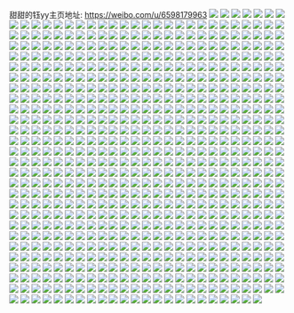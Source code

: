 甜甜的钰yy主页地址: https://weibo.com/u/6598179963 
![](https://wx4.sinaimg.cn/mw2000/007cxi1tly1h9im8tqbbvj30u017z0y3.jpg) 
![](https://wx4.sinaimg.cn/mw2000/007cxi1tly1h9im8t5ht7j30u017zgqs.jpg) 
![](https://wx4.sinaimg.cn/mw2000/007cxi1tly1h9iamkmr21j30u00roq4z.jpg) 
![](https://wx4.sinaimg.cn/mw2000/007cxi1tly1h9ia6p0ks2j30u013pdle.jpg) 
![](https://wx4.sinaimg.cn/mw2000/007cxi1tly1h9ia6pdbx3j30u014qdkz.jpg) 
![](https://wx4.sinaimg.cn/mw2000/007cxi1tly1h9hei916jcj31b00zk7dd.jpg) 
![](https://wx4.sinaimg.cn/mw2000/007cxi1tly1h9hei9dxjyj31b00zkguo.jpg) 
![](https://wx4.sinaimg.cn/mw2000/007cxi1tly1h9dzzcy58lj31fn1sv1ap.jpg) 
![](https://wx4.sinaimg.cn/mw2000/007cxi1tly1h9dzzduolgj31x21e6qrn.jpg) 
![](https://wx4.sinaimg.cn/mw2000/007cxi1tly1h9dzzer07dj31ur1g0h75.jpg) 
![](https://wx4.sinaimg.cn/mw2000/007cxi1tly1h9e000eyihj31rx1elkg2.jpg) 
![](https://wx4.sinaimg.cn/mw2000/007cxi1tly1h9e000ppt7j30u01bb4ba.jpg) 
![](https://wx4.sinaimg.cn/mw2000/007cxi1tly1h9dzzfh94ij31ur1akkc7.jpg) 
![](https://wx4.sinaimg.cn/mw2000/007cxi1tly1h9e0331qosj31j215l4jb.jpg) 
![](https://wx4.sinaimg.cn/mw2000/007cxi1tly1h9e033r1k7j31oe1g2wso.jpg) 
![](https://wx4.sinaimg.cn/mw2000/007cxi1tly1h9dzzzneacj31sf1dqkh2.jpg) 
![](https://wx4.sinaimg.cn/mw2000/007cxi1tly1h9ds45sc9ij30u61avdnf.jpg) 
![](https://wx4.sinaimg.cn/mw2000/007cxi1tly1h9ds4b3fxnj30e80iyjtj.jpg) 
![](https://wx4.sinaimg.cn/mw2000/007cxi1tly1h9ds40p2o4j30e80iyq58.jpg) 
![](https://wx4.sinaimg.cn/mw2000/007cxi1tly1h9ds4byqypj30e80iy40y.jpg) 
![](https://wx4.sinaimg.cn/mw2000/007cxi1tly1h9bmlwo4c5j30u012qteb.jpg) 
![](https://wx4.sinaimg.cn/mw2000/007cxi1tly1h9358zgtw2j30u019haqm.jpg) 
![](https://wx4.sinaimg.cn/mw2000/007cxi1tly1h92kg3ractj31uj1le1kz.jpg) 
![](https://wx4.sinaimg.cn/mw2000/007cxi1tly1h92kfp49imj32551jke82.jpg) 
![](https://wx4.sinaimg.cn/mw2000/007cxi1tly1h92kfysyngj31kp191x6p.jpg) 
![](https://wx4.sinaimg.cn/mw2000/007cxi1tly1h92kfrwcj6j326k1iohdv.jpg) 
![](https://wx4.sinaimg.cn/mw2000/007cxi1tly1h92kfulmawj323k1ihnpe.jpg) 
![](https://wx4.sinaimg.cn/mw2000/007cxi1tly1h92kg0rh24j322o1lhx6q.jpg) 
![](https://wx4.sinaimg.cn/mw2000/007cxi1tly1h92kfwyn2pj31o01taqv6.jpg) 
![](https://wx4.sinaimg.cn/mw2000/007cxi1tly1h92kfn43nvj30sc1f6ap4.jpg) 
![](https://wx4.sinaimg.cn/mw2000/007cxi1tly1h92kfmg8gvj31o01r34qr.jpg) 
![](https://wx4.sinaimg.cn/mw2000/007cxi1tly1h925939hznj30ku112tf1.jpg) 
![](https://wx4.sinaimg.cn/mw2000/007cxi1tly1h925959678j30ku112te8.jpg) 
![](https://wx4.sinaimg.cn/mw2000/007cxi1tly1h92596lgjxj30sc0dsgsx.jpg) 
![](https://wx4.sinaimg.cn/mw2000/007cxi1tly1h9102j9009j30u014p155.jpg) 
![](https://wx4.sinaimg.cn/mw2000/007cxi1tly1h8yk2s391uj30zk1be7e1.jpg) 
![](https://wx4.sinaimg.cn/mw2000/007cxi1tly1h8w7pagf5yj30k00zkabs.jpg) 
![](https://wx4.sinaimg.cn/mw2000/007cxi1tly1h8s6x09xzzj31o0280qv5.jpg) 
![](https://wx4.sinaimg.cn/mw2000/007cxi1tly1h8s6x27cdpj31h51u9b29.jpg) 
![](https://wx4.sinaimg.cn/mw2000/007cxi1tly1h8n9s5cw0dj31h11csqsy.jpg) 
![](https://wx4.sinaimg.cn/mw2000/007cxi1tly1h8n9s7errgj3195195qnv.jpg) 
![](https://wx4.sinaimg.cn/mw2000/007cxi1tly1h8n9sfpqj2j31f71f7qk8.jpg) 
![](https://wx4.sinaimg.cn/mw2000/007cxi1tly1h8n9s3lgfij31iy1omb29.jpg) 
![](https://wx4.sinaimg.cn/mw2000/007cxi1tly1h8n9sa4ui4j31o01vc7wi.jpg) 
![](https://wx4.sinaimg.cn/mw2000/007cxi1tly1h8n9scjw2uj31pi1pi7wh.jpg) 
![](https://wx4.sinaimg.cn/mw2000/007cxi1tly1h8n9sjl5p2j31o01mzb29.jpg) 
![](https://wx4.sinaimg.cn/mw2000/007cxi1tly1h8n9t1xw2vj30wh0wi13q.jpg) 
![](https://wx4.sinaimg.cn/mw2000/007cxi1tly1h8n9ss1hcoj31o01ofnpd.jpg) 
![](https://wx4.sinaimg.cn/mw2000/007cxi1tly1h8l3eedetej30u0140afi.jpg) 
![](https://wx4.sinaimg.cn/mw2000/007cxi1tly1h8l3edwtbcj30u0140dl7.jpg) 
![](https://wx4.sinaimg.cn/mw2000/007cxi1tly1h8kol0i0lkj30e80iywgr.jpg) 
![](https://wx4.sinaimg.cn/mw2000/007cxi1tly1h8kol04387j30e80iyq5a.jpg) 
![](https://wx4.sinaimg.cn/mw2000/007cxi1tly1h8i96dbrbwj31o0280x6p.jpg) 
![](https://wx4.sinaimg.cn/mw2000/007cxi1tly1h8g64kwcsmj31hn242qv5.jpg) 
![](https://wx4.sinaimg.cn/mw2000/007cxi1tly1h8g64mao17j31dj1u9kjl.jpg) 
![](https://wx4.sinaimg.cn/mw2000/007cxi1tly1h8f649i98ej31ng1xhb29.jpg) 
![](https://wx4.sinaimg.cn/mw2000/007cxi1tly1h8f64bgw3xj31eu1oc1kx.jpg) 
![](https://wx4.sinaimg.cn/mw2000/007cxi1tly1h8adgfypmqj311w0pctit.jpg) 
![](https://wx4.sinaimg.cn/mw2000/007cxi1tly1h89fcynbypj320w1ljqv5.jpg) 
![](https://wx4.sinaimg.cn/mw2000/007cxi1tly1h89fcorhokj31020swtwz.jpg) 
![](https://wx4.sinaimg.cn/mw2000/007cxi1tly1h89fc88vgfj30m80m8jvz.jpg) 
![](https://wx4.sinaimg.cn/mw2000/007cxi1tly1h89fd3ikwoj30wi1esamf.jpg) 
![](https://wx4.sinaimg.cn/mw2000/007cxi1tly1h89fc8gbywj30m80m8tde.jpg) 
![](https://wx4.sinaimg.cn/mw2000/007cxi1tly1h89fd1rifxj31gk1zt4qp.jpg) 
![](https://wx4.sinaimg.cn/mw2000/007cxi1tly1h89fd33hpcj31iq1xt7wh.jpg) 
![](https://wx4.sinaimg.cn/mw2000/007cxi1tly1h83v615qmkj32lx275x6q.jpg) 
![](https://wx4.sinaimg.cn/mw2000/007cxi1tly1h83v65kr1dj32c02zxb2c.jpg) 
![](https://wx4.sinaimg.cn/mw2000/007cxi1tly1h83v5ya40yj33402c0qv7.jpg) 
![](https://wx4.sinaimg.cn/mw2000/007cxi1tly1h83v6699e6j30wi1ycqfh.jpg) 
![](https://wx4.sinaimg.cn/mw2000/007cxi1tly1h83v67idtzj30wi1ycawn.jpg) 
![](https://wx4.sinaimg.cn/mw2000/007cxi1tly1h83v683y2hj30wi1ezkd4.jpg) 
![](https://wx4.sinaimg.cn/mw2000/007cxi1tly1h83jl4twxij31k2275hdt.jpg) 
![](https://wx4.sinaimg.cn/mw2000/007cxi1tly1h83jl65mrej31je259e81.jpg) 
![](https://wx4.sinaimg.cn/mw2000/007cxi1tly1h81hguw90lj32801o0kjm.jpg) 
![](https://wx4.sinaimg.cn/mw2000/007cxi1tly1h81hh2emejj31o02807wi.jpg) 
![](https://wx4.sinaimg.cn/mw2000/007cxi1tly1h81hgwn3ypj32801o0kjm.jpg) 
![](https://wx4.sinaimg.cn/mw2000/007cxi1tly1h81hgsjpewj31o0280kjm.jpg) 
![](https://wx4.sinaimg.cn/mw2000/007cxi1tly1h81hh5w2ttj31tu1f21ky.jpg) 
![](https://wx4.sinaimg.cn/mw2000/007cxi1tly1h81hgzbe7rj32801o07wi.jpg) 
![](https://wx4.sinaimg.cn/mw2000/007cxi1tly1h81hh435nrj318d0v6wu3.jpg) 
![](https://wx4.sinaimg.cn/mw2000/007cxi1tly1h81hh6lmndj30wi1eygxx.jpg) 
![](https://wx4.sinaimg.cn/mw2000/007cxi1tly1h81hh3antkj315q0wpaq8.jpg) 
![](https://wx4.sinaimg.cn/mw2000/007cxi1tly1h80cc7zgioj33402c0x6r.jpg) 
![](https://wx4.sinaimg.cn/mw2000/007cxi1tly1h80ccf5xwrj32c02j47wj.jpg) 
![](https://wx4.sinaimg.cn/mw2000/007cxi1tly1h80ccu5p7vj32c02vgu0y.jpg) 
![](https://wx4.sinaimg.cn/mw2000/007cxi1tly1h80cclkm05j32c02ny4qr.jpg) 
![](https://wx4.sinaimg.cn/mw2000/007cxi1tly1h80ccrf09uj33402c0u0z.jpg) 
![](https://wx4.sinaimg.cn/mw2000/007cxi1tly1h80cc3l4u2j32c029zu0y.jpg) 
![](https://wx4.sinaimg.cn/mw2000/007cxi1tly1h80ccxxlr4j33402c04qs.jpg) 
![](https://wx4.sinaimg.cn/mw2000/007cxi1tly1h80cc4vonsj30wi1f8b29.jpg) 
![](https://wx4.sinaimg.cn/mw2000/007cxi1tly1h80cd0rd6cj32yp2c0u0z.jpg) 
![](https://wx4.sinaimg.cn/mw2000/007cxi1tly1h7uirm18glj30u014jte0.jpg) 
![](https://wx4.sinaimg.cn/mw2000/007cxi1tly1h7uirmfnkkj31160u044m.jpg) 
![](https://wx4.sinaimg.cn/mw2000/007cxi1tly1h7uirmugwgj30u018143e.jpg) 
![](https://wx4.sinaimg.cn/mw2000/007cxi1tly1h7uirn7u3lj311z0u0wi1.jpg) 
![](https://wx4.sinaimg.cn/mw2000/007cxi1tly1h7uirnlvrej311s0u0jvd.jpg) 
![](https://wx4.sinaimg.cn/mw2000/007cxi1tly1h7uirnz60fj312z0u042r.jpg) 
![](https://wx4.sinaimg.cn/mw2000/007cxi1tly1h7uirogisij30u00yidku.jpg) 
![](https://wx4.sinaimg.cn/mw2000/007cxi1tly1h7uiroxckcj30u01baagu.jpg) 
![](https://wx4.sinaimg.cn/mw2000/007cxi1tly1h7uirllbh5j30ss0xvtez.jpg) 
![](https://wx4.sinaimg.cn/mw2000/007cxi1tly1h7samfgterj31200u0jz6.jpg) 
![](https://wx4.sinaimg.cn/mw2000/007cxi1tly1h7samf1gw2j313i0u0dmz.jpg) 
![](https://wx4.sinaimg.cn/mw2000/007cxi1tly1h7samfu9hgj31400u0wlg.jpg) 
![](https://wx4.sinaimg.cn/mw2000/007cxi1tly1h7samg6on7j313e0u07cy.jpg) 
![](https://wx4.sinaimg.cn/mw2000/007cxi1tly1h7samgkpfbj310g0u0ah5.jpg) 
![](https://wx4.sinaimg.cn/mw2000/007cxi1tly1h7samgul6uj31310u0jz7.jpg) 
![](https://wx4.sinaimg.cn/mw2000/007cxi1tly1h7samh779oj30zp0u0jz0.jpg) 
![](https://wx4.sinaimg.cn/mw2000/007cxi1tly1h7samellxyj30u01b77cd.jpg) 
![](https://wx4.sinaimg.cn/mw2000/007cxi1tly1h7sanj5k4gj30wi0r7grq.jpg) 
![](https://wx4.sinaimg.cn/mw2000/007cxi1tly1h7r0cojbi1j30u014047o.jpg) 
![](https://wx4.sinaimg.cn/mw2000/007cxi1tly1h7nonfti5vj33402c0kjq.jpg) 
![](https://wx4.sinaimg.cn/mw2000/007cxi1tly1h7nonjebcaj324j23we82.jpg) 
![](https://wx4.sinaimg.cn/mw2000/007cxi1tly1h7nonplbkhj3295340npj.jpg) 
![](https://wx4.sinaimg.cn/mw2000/007cxi1tly1h7nonuwy5yj32c02ke1l1.jpg) 
![](https://wx4.sinaimg.cn/mw2000/007cxi1tly1h7non7xbfmj33402c0e88.jpg) 
![](https://wx4.sinaimg.cn/mw2000/007cxi1tly1h7nonz053ej32c02ijnpg.jpg) 
![](https://wx4.sinaimg.cn/mw2000/007cxi1tly1h7noo30rioj33402c0npf.jpg) 
![](https://wx4.sinaimg.cn/mw2000/007cxi1tly1h7noo6t4z6j32sf27z4qs.jpg) 
![](https://wx4.sinaimg.cn/mw2000/007cxi1tly1h7nozu52rsj30wi1f5woc.jpg) 
![](https://wx4.sinaimg.cn/mw2000/007cxi1tly1h7jyudc02kj30u00u0q86.jpg) 
![](https://wx4.sinaimg.cn/mw2000/007cxi1tly1h7jyuduuf9j30u00u0tct.jpg) 
![](https://wx4.sinaimg.cn/mw2000/007cxi1tly1h7jyueghapj30u00u0dka.jpg) 
![](https://wx4.sinaimg.cn/mw2000/007cxi1tly1h7jyucwkrlj30m80m8tak.jpg) 
![](https://wx4.sinaimg.cn/mw2000/007cxi1tly1h7jyug37q0j30u00u0dk8.jpg) 
![](https://wx4.sinaimg.cn/mw2000/007cxi1tly1h7jyugikw7j30n00nzwgv.jpg) 
![](https://wx4.sinaimg.cn/mw2000/007cxi1tly1h7j0rq2w9rj31o0280hdt.jpg) 
![](https://wx4.sinaimg.cn/mw2000/007cxi1tly1h7hv8xepe0j30v10u0gqi.jpg) 
![](https://wx4.sinaimg.cn/mw2000/007cxi1tly1h7hv8xtev2j31360u07b2.jpg) 
![](https://wx4.sinaimg.cn/mw2000/007cxi1tly1h7hv8phf3qj31400u0tj2.jpg) 
![](https://wx4.sinaimg.cn/mw2000/007cxi1tly1h7hv8yxwqij30hi0s4dib.jpg) 
![](https://wx4.sinaimg.cn/mw2000/007cxi1tly1h7hv8x1j8xj30u014ytd1.jpg) 
![](https://wx4.sinaimg.cn/mw2000/007cxi1tly1h7hv8y7zmlj30u016t0xd.jpg) 
![](https://wx4.sinaimg.cn/mw2000/007cxi1tly1h7hv8yludpj30u014qjvt.jpg) 
![](https://wx4.sinaimg.cn/mw2000/007cxi1tly1h7ea6pu2kqj31o0280gqn.jpg) 
![](https://wx4.sinaimg.cn/mw2000/007cxi1tly1h7d6d2lrkij30u00u0n3t.jpg) 
![](https://wx4.sinaimg.cn/mw2000/007cxi1tly1h7d6d12r29j30u00ujdk0.jpg) 
![](https://wx4.sinaimg.cn/mw2000/007cxi1tly1h7d6d22f7dj30wn0u078v.jpg) 
![](https://wx4.sinaimg.cn/mw2000/007cxi1tly1h7d6d1ddw2j30u00y0acs.jpg) 
![](https://wx4.sinaimg.cn/mw2000/007cxi1tly1h7d6d0ax9hj30p019y0u3.jpg) 
![](https://wx4.sinaimg.cn/mw2000/007cxi1tly1h7d6czz7b3j30u00w9dib.jpg) 
![](https://wx4.sinaimg.cn/mw2000/007cxi1tly1h7d6d31lycj316e0u00v2.jpg) 
![](https://wx4.sinaimg.cn/mw2000/007cxi1tly1h7d6d0pj8oj30u01bg41w.jpg) 
![](https://wx4.sinaimg.cn/mw2000/007cxi1tly1h7d6d3g28cj30u00zeta1.jpg) 
![](https://wx4.sinaimg.cn/mw2000/007cxi1tly1h7czymyqfqj30hi0s4q6t.jpg) 
![](https://wx4.sinaimg.cn/mw2000/007cxi1tly1h7coymmfilj31yf2lxhdt.jpg) 
![](https://wx4.sinaimg.cn/mw2000/007cxi1tly1h7bh0ddodsj320j2ooe81.jpg) 
![](https://wx4.sinaimg.cn/mw2000/007cxi1tly1h799029nl1j31o0280tmo.jpg) 
![](https://wx4.sinaimg.cn/mw2000/007cxi1tly1h778jpajskj30u0140wew.jpg) 
![](https://wx4.sinaimg.cn/mw2000/007cxi1tly1h76reeexzcj31o0280gsm.jpg) 
![](https://wx4.sinaimg.cn/mw2000/007cxi1tly1h76reivnwoj31o0280x6p.jpg) 
![](https://wx4.sinaimg.cn/mw2000/007cxi1tly1h76rejpcqej30wi0qtwl2.jpg) 
![](https://wx4.sinaimg.cn/mw2000/007cxi1tly1h71e67scd2j31o02bmwkl.jpg) 
![](https://wx4.sinaimg.cn/mw2000/007cxi1tly1h71bl3meemj30hi0s4758.jpg) 
![](https://wx4.sinaimg.cn/mw2000/007cxi1tly1h6zwxf8lvhj31391uk1kx.jpg) 
![](https://wx4.sinaimg.cn/mw2000/007cxi1tly1h6zvnkjveaj322k1jwdvg.jpg) 
![](https://wx4.sinaimg.cn/mw2000/007cxi1tly1h6zvnit6laj30u0140n6u.jpg) 
![](https://wx4.sinaimg.cn/mw2000/007cxi1tly1h6zvnnsc71j32801o01g5.jpg) 
![](https://wx4.sinaimg.cn/mw2000/007cxi1tly1h6zvni30z5j31o025ghdu.jpg) 
![](https://wx4.sinaimg.cn/mw2000/007cxi1tly1h6zvnj2nu6j30wi0wi45v.jpg) 
![](https://wx4.sinaimg.cn/mw2000/007cxi1tly1h6zvns7pcdj31nw24z13u.jpg) 
![](https://wx4.sinaimg.cn/mw2000/007cxi1tly1h6zvnp2ha3j31o02367wh.jpg) 
![](https://wx4.sinaimg.cn/mw2000/007cxi1tly1h6zvnlysi8j31o02804qp.jpg) 
![](https://wx4.sinaimg.cn/mw2000/007cxi1tly1h6zvnqkclrj31o0280e81.jpg) 
![](https://wx4.sinaimg.cn/mw2000/007cxi1tly1h6y3btpyqsj30u014xwg4.jpg) 
![](https://wx4.sinaimg.cn/mw2000/007cxi1tly1h6y3bui042j30xd0u0af0.jpg) 
![](https://wx4.sinaimg.cn/mw2000/007cxi1tly1h6y3bynk0yj31400u0gu1.jpg) 
![](https://wx4.sinaimg.cn/mw2000/007cxi1tly1h6y3bwgme8j310n0u0tdt.jpg) 
![](https://wx4.sinaimg.cn/mw2000/007cxi1tly1h6y3bxiv7yj31290u0tca.jpg) 
![](https://wx4.sinaimg.cn/mw2000/007cxi1tly1h6y3bvkqlmj30za0u0dlu.jpg) 
![](https://wx4.sinaimg.cn/mw2000/007cxi1tly1h6y3bzbcs8j30u00u0gpn.jpg) 
![](https://wx4.sinaimg.cn/mw2000/007cxi1tly1h6y3c18ezuj30u01ctn5k.jpg) 
![](https://wx4.sinaimg.cn/mw2000/007cxi1tly1h6y3c01anxj30u00u0juz.jpg) 
![](https://wx4.sinaimg.cn/mw2000/007cxi1tly1h6vomban5yj30u011on20.jpg) 
![](https://wx4.sinaimg.cn/mw2000/007cxi1tly1h6vomaoc7rj30u0140aav.jpg) 
![](https://wx4.sinaimg.cn/mw2000/007cxi1tly1h6tjfkl52sj31cx2374qp.jpg) 
![](https://wx4.sinaimg.cn/mw2000/007cxi1tly1h6sey2c35dj31fg280kjl.jpg) 
![](https://wx4.sinaimg.cn/mw2000/007cxi1tly1h6sey3y6bdj31i428ckjl.jpg) 
![](https://wx4.sinaimg.cn/mw2000/007cxi1tly1h6qp7i1ephj30u0140q55.jpg) 
![](https://wx4.sinaimg.cn/mw2000/007cxi1tly1h6qp7hl95nj30u0140wge.jpg) 
![](https://wx4.sinaimg.cn/mw2000/007cxi1tly1h6ppziisi5j30u0140117.jpg) 
![](https://wx4.sinaimg.cn/mw2000/007cxi1tly1h6ppzj3fzmj30u0140n3w.jpg) 
![](https://wx4.sinaimg.cn/mw2000/007cxi1tly1h6ppzji734j30u0140q58.jpg) 
![](https://wx4.sinaimg.cn/mw2000/007cxi1tly1h6ppzi155ej30u0140q9f.jpg) 
![](https://wx4.sinaimg.cn/mw2000/007cxi1tly1h6ok3xo0wzj30u01400vm.jpg) 
![](https://wx4.sinaimg.cn/mw2000/007cxi1tly1h6nsr024dmj30za0u0408.jpg) 
![](https://wx4.sinaimg.cn/mw2000/007cxi1tly1h6nsr0igrkj310n0u0wfu.jpg) 
![](https://wx4.sinaimg.cn/mw2000/007cxi1tly1h6n6qf6jo7j32c03554qs.jpg) 
![](https://wx4.sinaimg.cn/mw2000/007cxi1tly1h6kzsfnh8vj30u0140t9f.jpg) 
![](https://wx4.sinaimg.cn/mw2000/007cxi1tly1h6kav12qk9j312s0u07ap.jpg) 
![](https://wx4.sinaimg.cn/mw2000/007cxi1tly1h6kav1p2f7j30u0140gsa.jpg) 
![](https://wx4.sinaimg.cn/mw2000/007cxi1tly1h6kav4kevfj30u010qdhk.jpg) 
![](https://wx4.sinaimg.cn/mw2000/007cxi1tly1h6kav0apzmj30u00u00tg.jpg) 
![](https://wx4.sinaimg.cn/mw2000/007cxi1tly1h6kav2c612j314i0u0jtp.jpg) 
![](https://wx4.sinaimg.cn/mw2000/007cxi1tly1h6kav0netjj30ug0u0435.jpg) 
![](https://wx4.sinaimg.cn/mw2000/007cxi1tly1h6kav2v64uj30u014040s.jpg) 
![](https://wx4.sinaimg.cn/mw2000/007cxi1tly1h6kav44os6j30u01ba0we.jpg) 
![](https://wx4.sinaimg.cn/mw2000/007cxi1tly1h6kav3eo5uj30u01batfw.jpg) 
![](https://wx4.sinaimg.cn/mw2000/007cxi1tly1h6j8p1227vj31cq280e81.jpg) 
![](https://wx4.sinaimg.cn/mw2000/007cxi1tly1h6j8p2iishj31b824fq7p.jpg) 
![](https://wx4.sinaimg.cn/mw2000/007cxi1tly1h6hps3m0v2j31o0280b29.jpg) 
![](https://wx4.sinaimg.cn/mw2000/007cxi1tly1h6hps4ujkqj31o0280hdt.jpg) 
![](https://wx4.sinaimg.cn/mw2000/007cxi1tly1h6d61cln3uj30u0147ajr.jpg) 
![](https://wx4.sinaimg.cn/mw2000/007cxi1tly1h6d61dbwpcj30u0140wi6.jpg) 
![](https://wx4.sinaimg.cn/mw2000/007cxi1tly1h6ce71k93qj32x3249b2a.jpg) 
![](https://wx4.sinaimg.cn/mw2000/007cxi1tly1h6bn5cl8ndj30wi0gcgmj.jpg) 
![](https://wx4.sinaimg.cn/mw2000/007cxi1tly1h69wfawtwuj320m1kx43j.jpg) 
![](https://wx4.sinaimg.cn/mw2000/007cxi1tly1h69wf7dswyj31zd1h6npd.jpg) 
![](https://wx4.sinaimg.cn/mw2000/007cxi1tly1h69wf96uyuj31o01sxnpd.jpg) 
![](https://wx4.sinaimg.cn/mw2000/007cxi1tly1h69wf8erxvj32681i37bd.jpg) 
![](https://wx4.sinaimg.cn/mw2000/007cxi1tly1h69wfa3pvsj32801o01ky.jpg) 
![](https://wx4.sinaimg.cn/mw2000/007cxi1tly1h69wfbmq97j324x1jeqv5.jpg) 
![](https://wx4.sinaimg.cn/mw2000/007cxi1tly1h68d0f898yj30u01gq0za.jpg) 
![](https://wx4.sinaimg.cn/mw2000/007cxi1tly1h68d0fpuupj30u01edtam.jpg) 
![](https://wx4.sinaimg.cn/mw2000/007cxi1tly1h67jr3zaxmj31400u0q5u.jpg) 
![](https://wx4.sinaimg.cn/mw2000/007cxi1tly1h67jr2t7smj31270u0adt.jpg) 
![](https://wx4.sinaimg.cn/mw2000/007cxi1tly1h67jr3gy9fj31400u0whk.jpg) 
![](https://wx4.sinaimg.cn/mw2000/007cxi1tly1h67jr28fhnj31400u00xq.jpg) 
![](https://wx4.sinaimg.cn/mw2000/007cxi1tly1h67jr546xvj30u01atwkb.jpg) 
![](https://wx4.sinaimg.cn/mw2000/007cxi1tly1h67jr5lxw1j30u014079v.jpg) 
![](https://wx4.sinaimg.cn/mw2000/007cxi1tly1h67jr6pfjsj30u014ajzm.jpg) 
![](https://wx4.sinaimg.cn/mw2000/007cxi1tly1h67jr64fsdj30u0131jzd.jpg) 
![](https://wx4.sinaimg.cn/mw2000/007cxi1tly1h67jr7au9zj30u0140tdy.jpg) 
![](https://wx4.sinaimg.cn/mw2000/007cxi1tly1h619wwhg9hj30u0140q6b.jpg) 
![](https://wx4.sinaimg.cn/mw2000/007cxi1tly1h619wwxboxj30u017r401.jpg) 
![](https://wx4.sinaimg.cn/mw2000/007cxi1tly1h5x5kp72ztj320m1kanpd.jpg) 
![](https://wx4.sinaimg.cn/mw2000/007cxi1tly1h5x5kqeuihj32531m17wi.jpg) 
![](https://wx4.sinaimg.cn/mw2000/007cxi1tly1h5x5krokhyj324l1l810a.jpg) 
![](https://wx4.sinaimg.cn/mw2000/007cxi1tly1h5x5ktqiaaj31uh1h0gpc.jpg) 
![](https://wx4.sinaimg.cn/mw2000/007cxi1tly1h5x5kn8xt4j30wi1f9493.jpg) 
![](https://wx4.sinaimg.cn/mw2000/007cxi1tly1h5x5kupdk0j323r1lx0yv.jpg) 
![](https://wx4.sinaimg.cn/mw2000/007cxi1tly1h5x5kwzptjj32551lkx6p.jpg) 
![](https://wx4.sinaimg.cn/mw2000/007cxi1tly1h5x5kye321j324v1kg130.jpg) 
![](https://wx4.sinaimg.cn/mw2000/007cxi1tly1h5x5kme4frj324n1jzx6p.jpg) 
![](https://wx4.sinaimg.cn/mw2000/007cxi1tly1h5w0hgfz4wj32041guqv5.jpg) 
![](https://wx4.sinaimg.cn/mw2000/007cxi1tly1h5w0hfrwuvj31xv1fonpd.jpg) 
![](https://wx4.sinaimg.cn/mw2000/007cxi1tly1h5w0he5ec6j31y01hhn6b.jpg) 
![](https://wx4.sinaimg.cn/mw2000/007cxi1tly1h5w0hhc7a3j323f1k87go.jpg) 
![](https://wx4.sinaimg.cn/mw2000/007cxi1tly1h5w0hidtdvj32091mz1ky.jpg) 
![](https://wx4.sinaimg.cn/mw2000/007cxi1tly1h5w0hlseulj324k1h01ky.jpg) 
![](https://wx4.sinaimg.cn/mw2000/007cxi1tly1h5w0hjim4vj323i1k44qq.jpg) 
![](https://wx4.sinaimg.cn/mw2000/007cxi1tly1h5w0hksq9ij323s1gvx6p.jpg) 
![](https://wx4.sinaimg.cn/mw2000/007cxi1tly1h5w0hexc1aj30wi1f9wsy.jpg) 
![](https://wx4.sinaimg.cn/mw2000/007cxi1tly1h5vub7s5a1j31lu25ohdu.jpg) 
![](https://wx4.sinaimg.cn/mw2000/007cxi1tly1h5vuap5693j31o0267hdu.jpg) 
![](https://wx4.sinaimg.cn/mw2000/007cxi1tly1h5uuo8x26qj31o0280b29.jpg) 
![](https://wx4.sinaimg.cn/mw2000/007cxi1tly1h5t76gpbq5j31o02807wh.jpg) 
![](https://wx4.sinaimg.cn/mw2000/007cxi1tly1h5qa4h669zj31o0280qv5.jpg) 
![](https://wx4.sinaimg.cn/mw2000/007cxi1tly1h5qa4j3x23j31o029iu0x.jpg) 
![](https://wx4.sinaimg.cn/mw2000/007cxi1tly1h5q9umsl3jj32091k9qv5.jpg) 
![](https://wx4.sinaimg.cn/mw2000/007cxi1tly1h5q9ujo6ddj31o021o1ky.jpg) 
![](https://wx4.sinaimg.cn/mw2000/007cxi1tly1h5q9ugk92xj31o023h4qq.jpg) 
![](https://wx4.sinaimg.cn/mw2000/007cxi1tly1h5q9ukehqxj31o01x7x6p.jpg) 
![](https://wx4.sinaimg.cn/mw2000/007cxi1tly1h5q9uit0fbj31o01qpnpd.jpg) 
![](https://wx4.sinaimg.cn/mw2000/007cxi1tly1h5q9ulammuj320m1nz1ky.jpg) 
![](https://wx4.sinaimg.cn/mw2000/007cxi1tly1h5q9um5rp5j31mv1wanpd.jpg) 
![](https://wx4.sinaimg.cn/mw2000/007cxi1tly1h5q9u8ja5hj30u015bn61.jpg) 
![](https://wx4.sinaimg.cn/mw2000/007cxi1tly1h5oxmxgs6zj31o02807sr.jpg) 
![](https://wx4.sinaimg.cn/mw2000/007cxi1tly1h5oqectg2ej31o021i7wi.jpg) 
![](https://wx4.sinaimg.cn/mw2000/007cxi1tly1h5oqe9kavaj31o0280kjl.jpg) 
![](https://wx4.sinaimg.cn/mw2000/007cxi1tly1h5nmq31nhij30u0140wmj.jpg) 
![](https://wx4.sinaimg.cn/mw2000/007cxi1tly1h5msyp0o4jj31o0280b29.jpg) 
![](https://wx4.sinaimg.cn/mw2000/007cxi1tly1h5msyo4dvfj31o02804qp.jpg) 
![](https://wx4.sinaimg.cn/mw2000/007cxi1tly1h5lexis23fj31o01xt1kx.jpg) 
![](https://wx4.sinaimg.cn/mw2000/007cxi1tly1h5k3jhn3upj31o0280hdu.jpg) 
![](https://wx4.sinaimg.cn/mw2000/007cxi1tly1h5k3jj33isj31o0280e82.jpg) 
![](https://wx4.sinaimg.cn/mw2000/007cxi1tly1h5i7ipmvjzj31jk2237wh.jpg) 
![](https://wx4.sinaimg.cn/mw2000/007cxi1tly1h5i7iq4melj31jk1yjk5m.jpg) 
![](https://wx4.sinaimg.cn/mw2000/007cxi1tly1h5i7ip4imzj31jk15o47n.jpg) 
![](https://wx4.sinaimg.cn/mw2000/007cxi1tly1h5i7iqi0hoj31jk1ofe20.jpg) 
![](https://wx4.sinaimg.cn/mw2000/007cxi1tly1h5i7io6f43j30u01dg125.jpg) 
![](https://wx4.sinaimg.cn/mw2000/007cxi1tly1h5i7iquo3qj31jk1tewq3.jpg) 
![](https://wx4.sinaimg.cn/mw2000/007cxi1tly1h5i7iorxufj31jk1tae6b.jpg) 
![](https://wx4.sinaimg.cn/mw2000/007cxi1tly1h5i7irc29sj31ie1rf4qp.jpg) 
![](https://wx4.sinaimg.cn/mw2000/007cxi1tly1h5i7invjwmj31jk1wxqgn.jpg) 
![](https://wx4.sinaimg.cn/mw2000/007cxi1tly1h5fhjk3v6hj30mp0ysqdz.jpg) 
![](https://wx4.sinaimg.cn/mw2000/007cxi1tly1h5fh0oh2jgj31h013raqg.jpg) 
![](https://wx4.sinaimg.cn/mw2000/007cxi1tly1h5fh0jodbfj30zj0run03.jpg) 
![](https://wx4.sinaimg.cn/mw2000/007cxi1tly1h5fh0kqz8wj31hm280hdu.jpg) 
![](https://wx4.sinaimg.cn/mw2000/007cxi1tly1h5fh0m7hdbj31dm2807wi.jpg) 
![](https://wx4.sinaimg.cn/mw2000/007cxi1tly1h5fh0gqir7j30yi1jkqm4.jpg) 
![](https://wx4.sinaimg.cn/mw2000/007cxi1tly1h5fh0nw7ukj32581i47wi.jpg) 
![](https://wx4.sinaimg.cn/mw2000/007cxi1tly1h5fh0g40ppj326l1ibqv6.jpg) 
![](https://wx4.sinaimg.cn/mw2000/007cxi1tly1h5fh0j7q2hj31o0280x6q.jpg) 
![](https://wx4.sinaimg.cn/mw2000/007cxi1tly1h5fh0qf4b7j32c0340qv8.jpg) 
![](https://wx4.sinaimg.cn/mw2000/007cxi1tly1h5c6hqnwt6j32c0391e81.jpg) 
![](https://wx4.sinaimg.cn/mw2000/007cxi1tly1h5c6huqnqvj32c0340hdu.jpg) 
![](https://wx4.sinaimg.cn/mw2000/007cxi1tly1h58utfz0q0j30xh1fih4h.jpg) 
![](https://wx4.sinaimg.cn/mw2000/007cxi1tly1h58uth3xaxj32c03404qq.jpg) 
![](https://wx4.sinaimg.cn/mw2000/007cxi1tly1h58utjelrmj31fw20ve82.jpg) 
![](https://wx4.sinaimg.cn/mw2000/007cxi1tly1h58utfk9zmj31jd1xg7wi.jpg) 
![](https://wx4.sinaimg.cn/mw2000/007cxi1tly1h58utl74toj322p1jw1ky.jpg) 
![](https://wx4.sinaimg.cn/mw2000/007cxi1tly1h58utn2f3aj32171jg000.jpg) 
![](https://wx4.sinaimg.cn/mw2000/007cxi1tly1h58utp40ypj323i1j7hdu.jpg) 
![](https://wx4.sinaimg.cn/mw2000/007cxi1tly1h58utqlbemj31wl1imnpd.jpg) 
![](https://wx4.sinaimg.cn/mw2000/007cxi1tly1h58utsuhgzj324i1kke82.jpg) 
![](https://wx4.sinaimg.cn/mw2000/007cxi1tly1h57mvbad33j30u00uojy8.jpg) 
![](https://wx4.sinaimg.cn/mw2000/007cxi1tly1h57mvcihg9j31010u07az.jpg) 
![](https://wx4.sinaimg.cn/mw2000/007cxi1tly1h57mvbzou5j312l0u0gsd.jpg) 
![](https://wx4.sinaimg.cn/mw2000/007cxi1tly1h57mvdu2h1j315l0u013n.jpg) 
![](https://wx4.sinaimg.cn/mw2000/007cxi1tly1h57mvatlr9j30u016eag7.jpg) 
![](https://wx4.sinaimg.cn/mw2000/007cxi1tly1h57mvd2ya5j313r0u0445.jpg) 
![](https://wx4.sinaimg.cn/mw2000/007cxi1tly1h57mvegf4gj30u0140462.jpg) 
![](https://wx4.sinaimg.cn/mw2000/007cxi1tly1h57mva58mjj30u011majv.jpg) 
![](https://wx4.sinaimg.cn/mw2000/007cxi1tly1h57mvex2t5j30vu0u045k.jpg) 
![](https://wx4.sinaimg.cn/mw2000/007cxi1tly1h57mnxvxo3j31o0280e82.jpg) 
![](https://wx4.sinaimg.cn/mw2000/007cxi1tly1h57mnzaadij31o02804qq.jpg) 
![](https://wx4.sinaimg.cn/mw2000/007cxi1tly1h4y3bhsus6j31e42517wh.jpg) 
![](https://wx4.sinaimg.cn/mw2000/007cxi1tly1h4y3bg4tonj311z1uw4m1.jpg) 
![](https://wx4.sinaimg.cn/mw2000/007cxi1tly1h4x4t9hqxfj31400u0tfq.jpg) 
![](https://wx4.sinaimg.cn/mw2000/007cxi1tly1h4x4ta27d9j31400u0n3b.jpg) 
![](https://wx4.sinaimg.cn/mw2000/007cxi1tly1h4wuwe3hukj32c02c07wh.jpg) 
![](https://wx4.sinaimg.cn/mw2000/007cxi1tly1h4wuwf4jofj32c02c07wh.jpg) 
![](https://wx4.sinaimg.cn/mw2000/007cxi1tly1h4wuwg9edzj32c02c0b29.jpg) 
![](https://wx4.sinaimg.cn/mw2000/007cxi1tly1h4wuwigqkij32c02c0e81.jpg) 
![](https://wx4.sinaimg.cn/mw2000/007cxi1tly1h4wuwjklecj32c02c0e81.jpg) 
![](https://wx4.sinaimg.cn/mw2000/007cxi1tly1h4wuwd3etnj32c02c0kjl.jpg) 
![](https://wx4.sinaimg.cn/mw2000/007cxi1tly1h4tv7h4cmqj31yi1j8qv5.jpg) 
![](https://wx4.sinaimg.cn/mw2000/007cxi1tly1h4tv775qshj31sy1hznpd.jpg) 
![](https://wx4.sinaimg.cn/mw2000/007cxi1tly1h4tv7af4jhj31o01g9e81.jpg) 
![](https://wx4.sinaimg.cn/mw2000/007cxi1tly1h4tv7csre8j32801o01ky.jpg) 
![](https://wx4.sinaimg.cn/mw2000/007cxi1tly1h4tv7lqw84j30xi1j47my.jpg) 
![](https://wx4.sinaimg.cn/mw2000/007cxi1tly1h4tv7falzij31va1kinpd.jpg) 
![](https://wx4.sinaimg.cn/mw2000/007cxi1tly1h4tv7iy80wj31yu1kbnpd.jpg) 
![](https://wx4.sinaimg.cn/mw2000/007cxi1tly1h4tv78qo0uj32021h8x6p.jpg) 
![](https://wx4.sinaimg.cn/mw2000/007cxi1tly1h4tv7l76mvj31o0267b2a.jpg) 
![](https://wx4.sinaimg.cn/mw2000/007cxi1tly1h4sif7f5x5j31a61xikjl.jpg) 
![](https://wx4.sinaimg.cn/mw2000/007cxi1tly1h4p0y72opzj30u0140ak7.jpg) 
![](https://wx4.sinaimg.cn/mw2000/007cxi1tly1h4owir91uuj31o0280kjl.jpg) 
![](https://wx4.sinaimg.cn/mw2000/007cxi1tly1h4owist6naj31o0280kjl.jpg) 
![](https://wx4.sinaimg.cn/mw2000/007cxi1tly1h4nqkkrdgxj31400u0wm5.jpg) 
![](https://wx4.sinaimg.cn/mw2000/007cxi1tly1h4nqkl81dkj31400u0qb0.jpg) 
![](https://wx4.sinaimg.cn/mw2000/007cxi1tly1h4nqklo2o5j31400u0dn2.jpg) 
![](https://wx4.sinaimg.cn/mw2000/007cxi1tly1h4nqkjfz1mj31400u0wjy.jpg) 
![](https://wx4.sinaimg.cn/mw2000/007cxi1tly1h4klg5tiwuj31wn1nou0x.jpg) 
![](https://wx4.sinaimg.cn/mw2000/007cxi1tly1h4klg42rdgj31td1mqqv5.jpg) 
![](https://wx4.sinaimg.cn/mw2000/007cxi1tly1h4klg7wisej320j1o0x6p.jpg) 
![](https://wx4.sinaimg.cn/mw2000/007cxi1tly1h4klg8yp5vj31on1o0qv5.jpg) 
![](https://wx4.sinaimg.cn/mw2000/007cxi1tly1h4klga64pbj31og1o0x6p.jpg) 
![](https://wx4.sinaimg.cn/mw2000/007cxi1tly1h4klg4r2fvj30wi1yc1bp.jpg) 
![](https://wx4.sinaimg.cn/mw2000/007cxi1tly1h4ka6kzo1vj31z32hc4qq.jpg) 
![](https://wx4.sinaimg.cn/mw2000/007cxi1tly1h4ka6j0x28j31z32hc1ky.jpg) 
![](https://wx4.sinaimg.cn/mw2000/007cxi1tly1h4ka6uludsj31o0280b29.jpg) 
![](https://wx4.sinaimg.cn/mw2000/007cxi1tly1h4ka6sqicwj31n126d4qp.jpg) 
![](https://wx4.sinaimg.cn/mw2000/007cxi1tly1h4eozb5k1jj32c02c0ajs.jpg) 
![](https://wx4.sinaimg.cn/mw2000/007cxi1tly1h4eozbkp28j32c02c04fa.jpg) 
![](https://wx4.sinaimg.cn/mw2000/007cxi1tly1h4eozc180rj32c02c0h2u.jpg) 
![](https://wx4.sinaimg.cn/mw2000/007cxi1tly1h4eozcjazdj32c02c0nhe.jpg) 
![](https://wx4.sinaimg.cn/mw2000/007cxi1tly1h4eozanegdj32c02c0qp1.jpg) 
![](https://wx4.sinaimg.cn/mw2000/007cxi1tly1h4eozd0k7wj32c02c0tq6.jpg) 
![](https://wx4.sinaimg.cn/mw2000/007cxi1tly1h4ccebqu7gj30u01400zh.jpg) 
![](https://wx4.sinaimg.cn/mw2000/007cxi1tly1h4cceavx0xj30u01400z9.jpg) 
![](https://wx4.sinaimg.cn/mw2000/007cxi1tly1h4ccechx8nj30u0140dm2.jpg) 
![](https://wx4.sinaimg.cn/mw2000/007cxi1tly1h4ccedcr2xj30u014044h.jpg) 
![](https://wx4.sinaimg.cn/mw2000/007cxi1tly1h4a6brkxmmj31o0280u0x.jpg) 
![](https://wx4.sinaimg.cn/mw2000/007cxi1tly1h4a6bshwgmj31o0280u0x.jpg) 
![](https://wx4.sinaimg.cn/mw2000/007cxi1tly1h47lvvu86kj314z0u0wos.jpg) 
![](https://wx4.sinaimg.cn/mw2000/007cxi1tly1h46pyhfig2j31o0280x6p.jpg) 
![](https://wx4.sinaimg.cn/mw2000/007cxi1tly1h46msc7jifj31nx22ib29.jpg) 
![](https://wx4.sinaimg.cn/mw2000/007cxi1tly1h46msd0j3rj31o026d7wh.jpg) 
![](https://wx4.sinaimg.cn/mw2000/007cxi1tly1h44do2lbdfj31st0u07gn.jpg) 
![](https://wx4.sinaimg.cn/mw2000/007cxi1tly1h44dny5gggj30u0140gtm.jpg) 
![](https://wx4.sinaimg.cn/mw2000/007cxi1tly1h44do1ij0bj31430u0tgu.jpg) 
![](https://wx4.sinaimg.cn/mw2000/007cxi1tly1h44dnzrwsrj30u01epn5i.jpg) 
![](https://wx4.sinaimg.cn/mw2000/007cxi1tly1h44dnz47csj30u01he47m.jpg) 
![](https://wx4.sinaimg.cn/mw2000/007cxi1tly1h44do0c8ovj30u01bpn37.jpg) 
![](https://wx4.sinaimg.cn/mw2000/007cxi1tly1h44do2zl5fj30u013yn28.jpg) 
![](https://wx4.sinaimg.cn/mw2000/007cxi1tly1h44do3enfnj30u013yafp.jpg) 
![](https://wx4.sinaimg.cn/mw2000/007cxi1tly1h44do0v6r2j30u01b2n41.jpg) 
![](https://wx4.sinaimg.cn/mw2000/007cxi1tly1h4315h7lppj31o0280npd.jpg) 
![](https://wx4.sinaimg.cn/mw2000/007cxi1tly1h4315i1l9jj31o0280qv5.jpg) 
![](https://wx4.sinaimg.cn/mw2000/007cxi1tly1h423m4b7b4j31o0280u0y.jpg) 
![](https://wx4.sinaimg.cn/mw2000/007cxi1tly1h423m57nebj31yt1o0e82.jpg) 
![](https://wx4.sinaimg.cn/mw2000/007cxi1tly1h423m5xumzj31j11n3kjl.jpg) 
![](https://wx4.sinaimg.cn/mw2000/007cxi1tly1h423m6ky9qj31xb1kgu0x.jpg) 
![](https://wx4.sinaimg.cn/mw2000/007cxi1tly1h423m79mrjj31o0280kjl.jpg) 
![](https://wx4.sinaimg.cn/mw2000/007cxi1tly1h423m8bu05j32011o07wi.jpg) 
![](https://wx4.sinaimg.cn/mw2000/007cxi1tly1h423m93qecj31ol1cke81.jpg) 
![](https://wx4.sinaimg.cn/mw2000/007cxi1tly1h423m37p8ej327y1donpd.jpg) 
![](https://wx4.sinaimg.cn/mw2000/007cxi1tly1h3zuqlviy2j32801o0qv6.jpg) 
![](https://wx4.sinaimg.cn/mw2000/007cxi1tly1h3zuqkv588j32801o0x6p.jpg) 
![](https://wx4.sinaimg.cn/mw2000/007cxi1tly1h3yn0xwfzjj30z40u010n.jpg) 
![](https://wx4.sinaimg.cn/mw2000/007cxi1tly1h3yn0ynrvwj311z0u0do4.jpg) 
![](https://wx4.sinaimg.cn/mw2000/007cxi1tly1h3yn0zbcvxj31320u046t.jpg) 
![](https://wx4.sinaimg.cn/mw2000/007cxi1tly1h3yn0zs3n1j314q0u0n4n.jpg) 
![](https://wx4.sinaimg.cn/mw2000/007cxi1tly1h3yn0wvk5cj30u01bq46o.jpg) 
![](https://wx4.sinaimg.cn/mw2000/007cxi1tly1h3yn127pp7j31400u07ad.jpg) 
![](https://wx4.sinaimg.cn/mw2000/007cxi1tly1h3yn11nucgj30u01sytfk.jpg) 
![](https://wx4.sinaimg.cn/mw2000/007cxi1tly1h3y4c2z6g9j317r0wtwnv.jpg) 
![](https://wx4.sinaimg.cn/mw2000/007cxi1tly1h3wbj88poyj31jk1jk489.jpg) 
![](https://wx4.sinaimg.cn/mw2000/007cxi1tly1h3wbj8k962j30wi1f9wpp.jpg) 
![](https://wx4.sinaimg.cn/mw2000/007cxi1tly1h3wbj8weh3j31jk1jkk2g.jpg) 
![](https://wx4.sinaimg.cn/mw2000/007cxi1tly1h3wbj95a3zj31jk1jk48b.jpg) 
![](https://wx4.sinaimg.cn/mw2000/007cxi1tly1h3wbj7xk1kj30wi1f9n7n.jpg) 
![](https://wx4.sinaimg.cn/mw2000/007cxi1tly1h3wbj9f9ocj31jk1jktj3.jpg) 
![](https://wx4.sinaimg.cn/mw2000/007cxi1tly1h3wbj9ozymj31jk1jkn97.jpg) 
![](https://wx4.sinaimg.cn/mw2000/007cxi1tly1h3wbja2ztqj30wi1ihn98.jpg) 
![](https://wx4.sinaimg.cn/mw2000/007cxi1tly1h3wbjar76oj31jk223wqs.jpg) 
![](https://wx4.sinaimg.cn/mw2000/007cxi1tly1h3ro2n52v5j30u0140qcn.jpg) 
![](https://wx4.sinaimg.cn/mw2000/007cxi1tly1h3omeuaxtnj30wi1yckbe.jpg) 
![](https://wx4.sinaimg.cn/mw2000/007cxi1tly1h3omeulgkuj30u0190djg.jpg) 
![](https://wx4.sinaimg.cn/mw2000/007cxi1tly1h3o7jezs3vj318v1u1x32.jpg) 
![](https://wx4.sinaimg.cn/mw2000/007cxi1tly1h3o7jeitd4j31a41os1kx.jpg) 
![](https://wx4.sinaimg.cn/mw2000/007cxi1tly1h3m2a191vdj31o02804qp.jpg) 
![](https://wx4.sinaimg.cn/mw2000/007cxi1tly1h3m2a0jowfj31o02804qp.jpg) 
![](https://wx4.sinaimg.cn/mw2000/007cxi1tly1h3idca1su3j31k01k0hdt.jpg) 
![](https://wx4.sinaimg.cn/mw2000/007cxi1tly1h3idcayqf1j313m13mnhd.jpg) 
![](https://wx4.sinaimg.cn/mw2000/007cxi1tly1h3idcaj390j312u12uwz8.jpg) 
![](https://wx4.sinaimg.cn/mw2000/007cxi1tly1h3idc9ccuqj31o0280npd.jpg) 
![](https://wx4.sinaimg.cn/mw2000/007cxi1tly1h3idcbzom1j30wi1f9aj4.jpg) 
![](https://wx4.sinaimg.cn/mw2000/007cxi1tly1h3idcbpwcgj31o0280kjl.jpg) 
![](https://wx4.sinaimg.cn/mw2000/007cxi1tly1h3gswkmkshj30u014012s.jpg) 
![](https://wx4.sinaimg.cn/mw2000/007cxi1tly1h3gswjv0hgj30u018mgwd.jpg) 
![](https://wx4.sinaimg.cn/mw2000/007cxi1tly1h3fryodhv7j30u013z0xj.jpg) 
![](https://wx4.sinaimg.cn/mw2000/007cxi1tly1h3frynw9raj30u0140af4.jpg) 
![](https://wx4.sinaimg.cn/mw2000/007cxi1tly1h3ef7zxhn9j30u0140agj.jpg) 
![](https://wx4.sinaimg.cn/mw2000/007cxi1tly1h3d8ddh1ojj328u28u1kx.jpg) 
![](https://wx4.sinaimg.cn/mw2000/007cxi1tly1h3cbk2lk5yj31hz2807vc.jpg) 
![](https://wx4.sinaimg.cn/mw2000/007cxi1tly1h3a93j3ix3j31o02801kx.jpg) 
![](https://wx4.sinaimg.cn/mw2000/007cxi1tly1h3968i26thj30u00u0784.jpg) 
![](https://wx4.sinaimg.cn/mw2000/007cxi1tly1h3968jrpyej30u00u0adg.jpg) 
![](https://wx4.sinaimg.cn/mw2000/007cxi1tly1h3968irhwlj30u00u00xf.jpg) 
![](https://wx4.sinaimg.cn/mw2000/007cxi1tly1h3968kac3vj30u0190418.jpg) 
![](https://wx4.sinaimg.cn/mw2000/007cxi1tly1h3968hd80kj30u01bags6.jpg) 
![](https://wx4.sinaimg.cn/mw2000/007cxi1tly1h3968ltj9ej30u0190acp.jpg) 
![](https://wx4.sinaimg.cn/mw2000/007cxi1tly1h3968mb9hjj30u0190acq.jpg) 
![](https://wx4.sinaimg.cn/mw2000/007cxi1tly1h3968lcymtj30u01h37ep.jpg) 
![](https://wx4.sinaimg.cn/mw2000/007cxi1tly1h3968j7vtzj30u0190tb6.jpg) 
![](https://wx4.sinaimg.cn/mw2000/007cxi1tly1h33endhjv7j30u01ba46t.jpg) 
![](https://wx4.sinaimg.cn/mw2000/007cxi1tly1h32a1s9ts7j30wi1ycqv5.jpg) 
![](https://wx4.sinaimg.cn/mw2000/007cxi1tly1h326zbp2bfj31cy1x5tlc.jpg) 
![](https://wx4.sinaimg.cn/mw2000/007cxi1tly1h2zv47w7q3j31o0280x6p.jpg) 
![](https://wx4.sinaimg.cn/mw2000/007cxi1tly1h2zv470xc0j31o0280u0x.jpg) 
![](https://wx4.sinaimg.cn/mw2000/007cxi1tly1h2nvclzuhaj31iz2357wh.jpg) 
![](https://wx4.sinaimg.cn/mw2000/007cxi1tly1h2nvcmva8ej31o0280hdt.jpg) 
![](https://wx4.sinaimg.cn/mw2000/007cxi1tly1h2kc4yonfej30sg11xwff.jpg) 
![](https://wx4.sinaimg.cn/mw2000/007cxi1tly1h2jgmywgtij32801o01ky.jpg) 
![](https://wx4.sinaimg.cn/mw2000/007cxi1tly1h2jgmxnfecj324r1nyx6p.jpg) 
![](https://wx4.sinaimg.cn/mw2000/007cxi1tly1h2i6i1jde2j30sg0lc74v.jpg) 
![](https://wx4.sinaimg.cn/mw2000/007cxi1tly1h2i6i1rpfkj30sg0lcmyg.jpg) 
![](https://wx4.sinaimg.cn/mw2000/007cxi1tly1h2i6i22alfj30sg11xmy0.jpg) 
![](https://wx4.sinaimg.cn/mw2000/007cxi1tly1h2i6i1bqksj30sg11xgmv.jpg) 
![](https://wx4.sinaimg.cn/mw2000/007cxi1tly1h2i6i2au12j30sg0lcgmb.jpg) 
![](https://wx4.sinaimg.cn/mw2000/007cxi1tly1h2i6i2i8y8j30sg11x757.jpg) 
![](https://wx4.sinaimg.cn/mw2000/007cxi1tly1h2i6i2tq7sj30sg11x417.jpg) 
![](https://wx4.sinaimg.cn/mw2000/007cxi1tly1h2i6i34km4j30sg0lcmxr.jpg) 
![](https://wx4.sinaimg.cn/mw2000/007cxi1tly1h2i6i3a8fdj30sg0lcq3p.jpg) 
![](https://wx4.sinaimg.cn/mw2000/007cxi1tly1h2i3pv9ff7j31o0280hdt.jpg) 
![](https://wx4.sinaimg.cn/mw2000/007cxi1tly1h2i3puiq59j31o0280kjl.jpg) 
![](https://wx4.sinaimg.cn/mw2000/007cxi1tly1h2g5lhcqtgj31ut1o0hdt.jpg) 
![](https://wx4.sinaimg.cn/mw2000/007cxi1tly1h2g5li7a3hj32801o0x6p.jpg) 
![](https://wx4.sinaimg.cn/mw2000/007cxi1tly1h2g5lizz5zj32801o0u0x.jpg) 
![](https://wx4.sinaimg.cn/mw2000/007cxi1tly1h2g5lgjb6ej31o021dnpd.jpg) 
![](https://wx4.sinaimg.cn/mw2000/007cxi1tly1h2g5ljtvnej31o01ylkjl.jpg) 
![](https://wx4.sinaimg.cn/mw2000/007cxi1tly1h2g5lkho2qj31o01phb29.jpg) 
![](https://wx4.sinaimg.cn/mw2000/007cxi1tly1h2g5llbnt1j31o0280u0x.jpg) 
![](https://wx4.sinaimg.cn/mw2000/007cxi1tly1h2g5lmx9bpj30wv1e97ck.jpg) 
![](https://wx4.sinaimg.cn/mw2000/007cxi1tly1h2g5lmh8x6j30wi1ycb29.jpg) 
![](https://wx4.sinaimg.cn/mw2000/007cxi1tly1h2f0sb1loaj31n828ikjl.jpg) 
![](https://wx4.sinaimg.cn/mw2000/007cxi1tly1h2f0sbpqo6j31o029ynpd.jpg) 
![](https://wx4.sinaimg.cn/mw2000/007cxi1tly1h2f0sa8zyoj31o029yqv5.jpg) 
![](https://wx4.sinaimg.cn/mw2000/007cxi1tly1h2f0sclpidj31o02aanpd.jpg) 
![](https://wx4.sinaimg.cn/mw2000/007cxi1tly1h29yy3e13uj31o02804qq.jpg) 
![](https://wx4.sinaimg.cn/mw2000/007cxi1tly1h29yy1wh86j317r1wob29.jpg) 
![](https://wx4.sinaimg.cn/mw2000/007cxi1tly1h26qfp2iosj30y40u0dl9.jpg) 
![](https://wx4.sinaimg.cn/mw2000/007cxi1tly1h26qfnul1hj30yo0u0gqt.jpg) 
![](https://wx4.sinaimg.cn/mw2000/007cxi1tly1h26qfpdm5zj30xj0u0wje.jpg) 
![](https://wx4.sinaimg.cn/mw2000/007cxi1tly1h26qfppckgj30tz0xbq8u.jpg) 
![](https://wx4.sinaimg.cn/mw2000/007cxi1tly1h26qfqiixaj30u00vgteb.jpg) 
![](https://wx4.sinaimg.cn/mw2000/007cxi1tly1h26qfr3vzqj30sk0zlgsx.jpg) 
![](https://wx4.sinaimg.cn/mw2000/007cxi1tly1h26qfritq5j30u0140n5o.jpg) 
![](https://wx4.sinaimg.cn/mw2000/007cxi1tly1h26qfrxu76j30u0140doa.jpg) 
![](https://wx4.sinaimg.cn/mw2000/007cxi1tly1h26qfod2caj30u0140ahn.jpg) 
![](https://wx4.sinaimg.cn/mw2000/007cxi1tly1h25xc684a9j32bk3404qq.jpg) 
![](https://wx4.sinaimg.cn/mw2000/007cxi1tly1h25xcw8ngrj32bn3404qq.jpg) 
![](https://wx4.sinaimg.cn/mw2000/007cxi1tly1h249ehl7ooj30u0140wja.jpg) 
![](https://wx4.sinaimg.cn/mw2000/007cxi1tly1h249ei03t7j30u0140jwz.jpg) 
![](https://wx4.sinaimg.cn/mw2000/007cxi1tly1h249eidi9sj30wi0lc0vc.jpg) 
![](https://wx4.sinaimg.cn/mw2000/007cxi1tly1h22eluxps6j30wi1f9dsr.jpg) 
![](https://wx4.sinaimg.cn/mw2000/007cxi1tly1h22elvcx0kj30wi1f9h0u.jpg) 
![](https://wx4.sinaimg.cn/mw2000/007cxi1tly1h22elvpryoj30wi1f913g.jpg) 
![](https://wx4.sinaimg.cn/mw2000/007cxi1tly1h22elw1mlaj30wi1f9dt8.jpg) 
![](https://wx4.sinaimg.cn/mw2000/007cxi1tly1h22elwj7ulj31ja1k67n7.jpg) 
![](https://wx4.sinaimg.cn/mw2000/007cxi1tly1h22elwuwycj30wi1f9n8z.jpg) 
![](https://wx4.sinaimg.cn/mw2000/007cxi1tly1h22em2j9unj31o02804qg.jpg) 
![](https://wx4.sinaimg.cn/mw2000/007cxi1tly1h1yidxns5fj31o02801kx.jpg) 
![](https://wx4.sinaimg.cn/mw2000/007cxi1tly1h1yidyoaq2j31o02801kx.jpg) 
![](https://wx4.sinaimg.cn/mw2000/007cxi1tly1h1udcdubmhj31o02i0app.jpg) 
![](https://wx4.sinaimg.cn/mw2000/007cxi1tly1h1u2613aokj31o0280u0x.jpg) 
![](https://wx4.sinaimg.cn/mw2000/007cxi1tly1h1t64ciz1cj32802801kx.jpg) 
![](https://wx4.sinaimg.cn/mw2000/007cxi1tly1h1t64hv1p1j32i01o0x6p.jpg) 
![](https://wx4.sinaimg.cn/mw2000/007cxi1tly1h1t64988jrj31o01o01ky.jpg) 
![](https://wx4.sinaimg.cn/mw2000/007cxi1tly1h1t64w4ajjj31o01o04qq.jpg) 
![](https://wx4.sinaimg.cn/mw2000/007cxi1tly1h1t64xzw1cj30xc1h0wqc.jpg) 
![](https://wx4.sinaimg.cn/mw2000/007cxi1tly1h1t659e7gvj31o01o04qq.jpg) 
![](https://wx4.sinaimg.cn/mw2000/007cxi1tly1h1t65e8wbzj31o01o0x6p.jpg) 
![](https://wx4.sinaimg.cn/mw2000/007cxi1tly1h1qd7b35fij30u0140k20.jpg) 
![](https://wx4.sinaimg.cn/mw2000/007cxi1tly1h1o0xyc90bj33402c0hdu.jpg) 
![](https://wx4.sinaimg.cn/mw2000/007cxi1tly1h1o0xznripj32c0340npd.jpg) 
![](https://wx4.sinaimg.cn/mw2000/007cxi1tly1h1o0y0yol0j33402c07wi.jpg) 
![](https://wx4.sinaimg.cn/mw2000/007cxi1tly1h1o0y1yaxnj32r729q7wi.jpg) 
![](https://wx4.sinaimg.cn/mw2000/007cxi1tly1h1o0y2ii10j30xh1icamo.jpg) 
![](https://wx4.sinaimg.cn/mw2000/007cxi1tly1h1o0y3yy3nj32xz27cb2a.jpg) 
![](https://wx4.sinaimg.cn/mw2000/007cxi1tly1h1nb11gvkoj30u0140whi.jpg) 
![](https://wx4.sinaimg.cn/mw2000/007cxi1tly1h1nb113tvcj30u014077h.jpg) 
![](https://wx4.sinaimg.cn/mw2000/007cxi1tly1h1m17xjbgyj30vx0u0tfk.jpg) 
![](https://wx4.sinaimg.cn/mw2000/007cxi1tly1h1m17xuzxdj30u012k0za.jpg) 
![](https://wx4.sinaimg.cn/mw2000/007cxi1tly1h1m17yfjv1j31jk1xv7v9.jpg) 
![](https://wx4.sinaimg.cn/mw2000/007cxi1tly1h1m17ys8lrj30u015ldk2.jpg) 
![](https://wx4.sinaimg.cn/mw2000/007cxi1tly1h1m17x4hooj30u01dvn66.jpg) 
![](https://wx4.sinaimg.cn/mw2000/007cxi1tly1h1m17z34yoj30u014zaen.jpg) 
![](https://wx4.sinaimg.cn/mw2000/007cxi1tly1h1m17zd1bwj30u0140wji.jpg) 
![](https://wx4.sinaimg.cn/mw2000/007cxi1tly1h1kq8m1m66j30u0140wlo.jpg) 
![](https://wx4.sinaimg.cn/mw2000/007cxi1tly1h1kq8l3ks6j30u0140464.jpg) 
![](https://wx4.sinaimg.cn/mw2000/007cxi1tly1h1jft4gbk6j30u0163gra.jpg) 
![](https://wx4.sinaimg.cn/mw2000/007cxi1tly1h1jft500t9j30t4192tbi.jpg) 
![](https://wx4.sinaimg.cn/mw2000/007cxi1tly1h1i7dpkdpej31o02804qp.jpg) 
![](https://wx4.sinaimg.cn/mw2000/007cxi1tly1h1i7dq62a4j31o02801kx.jpg) 
![](https://wx4.sinaimg.cn/mw2000/007cxi1tly1h1hkgev0hgj30u011pjxg.jpg) 
![](https://wx4.sinaimg.cn/mw2000/007cxi1tly1h1hkghq30fj30u011ptep.jpg) 
![](https://wx4.sinaimg.cn/mw2000/007cxi1tly1h1hkgksv5kj30u011pdlv.jpg) 
![](https://wx4.sinaimg.cn/mw2000/007cxi1tly1h1hkgmmixuj30u011pjxf.jpg) 
![](https://wx4.sinaimg.cn/mw2000/007cxi1tly1h1h8ymyuunj31o0280wu1.jpg) 
![](https://wx4.sinaimg.cn/mw2000/007cxi1tly1h1h8ysd49vj31o0280ar4.jpg) 
![](https://wx4.sinaimg.cn/mw2000/007cxi1tly1h1h8yyj06vj31o0280hdt.jpg) 
![](https://wx4.sinaimg.cn/mw2000/007cxi1tly1h1h8z9dj2ej31mo1y1kjm.jpg) 
![](https://wx4.sinaimg.cn/mw2000/007cxi1tly1h1gjnerlg9j30u01404bs.jpg) 
![](https://wx4.sinaimg.cn/mw2000/007cxi1tly1h1gjngnq8yj31o01o0hdt.jpg) 
![](https://wx4.sinaimg.cn/mw2000/007cxi1tly1h1feeqwlm3j30u015gwh4.jpg) 
![](https://wx4.sinaimg.cn/mw2000/007cxi1tly1h1ea28c2knj30u019vtgd.jpg) 
![](https://wx4.sinaimg.cn/mw2000/007cxi1tly1h1ea28txlcj30u0140dmp.jpg) 
![](https://wx4.sinaimg.cn/mw2000/007cxi1tly1h1doorxv1rj31o02801kx.jpg) 
![](https://wx4.sinaimg.cn/mw2000/007cxi1tly1h1doou990kj31o02801kx.jpg) 
![](https://wx4.sinaimg.cn/mw2000/007cxi1tly1h1doovy7bpj31o02801kx.jpg) 
![](https://wx4.sinaimg.cn/mw2000/007cxi1tly1h1dooxhx3ij31o02801kx.jpg) 
![](https://wx4.sinaimg.cn/mw2000/007cxi1tly1h16udbv43dj322o3417wi.jpg) 
![](https://wx4.sinaimg.cn/mw2000/007cxi1tly1h16udd6hphj31o02804qq.jpg) 
![](https://wx4.sinaimg.cn/mw2000/007cxi1tly1h16uddlb8lj30zi1grgx8.jpg) 
![](https://wx4.sinaimg.cn/mw2000/007cxi1tly1h16kpszn8ij30u0140wjg.jpg) 
![](https://wx4.sinaimg.cn/mw2000/007cxi1tly1h160ahcrksj31o0280tug.jpg) 
![](https://wx4.sinaimg.cn/mw2000/007cxi1tly1h123xk877cj30u0146q61.jpg) 
![](https://wx4.sinaimg.cn/mw2000/007cxi1tly1h0vfv8kj02j30u0140n9s.jpg) 
![](https://wx4.sinaimg.cn/mw2000/007cxi1tly1h0ulsgiffbj30u017ljy0.jpg) 
![](https://wx4.sinaimg.cn/mw2000/007cxi1tly1h0t2d1n0kaj30u0140n8z.jpg) 
![](https://wx4.sinaimg.cn/mw2000/007cxi1tly1h0t2d2i7sxj30u018jqap.jpg) 
![](https://wx4.sinaimg.cn/mw2000/007cxi1tly1h0gcy44v5nj30v918u116.jpg) 
![](https://wx4.sinaimg.cn/mw2000/007cxi1tly1h0e8vb0yc1j30u0140gtr.jpg) 
![](https://wx4.sinaimg.cn/mw2000/007cxi1tly1h0e8vc1m6bj30u0140n2e.jpg) 
![](https://wx4.sinaimg.cn/mw2000/007cxi1tly1h08ie8kvrvj30u014113d.jpg) 
![](https://wx4.sinaimg.cn/mw2000/007cxi1tly1h08ie8xah9j30u0141wpu.jpg) 
![](https://wx4.sinaimg.cn/mw2000/007cxi1tly1h08ie9bveij30u0141qe2.jpg) 
![](https://wx4.sinaimg.cn/mw2000/007cxi1tly1h08ie9u92dj30u0141wq3.jpg) 
![](https://wx4.sinaimg.cn/mw2000/007cxi1tly1h029ozvpa1j30wi0oatih.jpg) 
![](https://wx4.sinaimg.cn/mw2000/007cxi1tly1gzohy6h7juj31h01zwkjl.jpg) 
![](https://wx4.sinaimg.cn/mw2000/007cxi1tly1gzohy71o93j31e027z4qp.jpg) 
![](https://wx4.sinaimg.cn/mw2000/007cxi1tly1gzohyajgk5j30rs0rstav.jpg) 
![](https://wx4.sinaimg.cn/mw2000/007cxi1tly1gzdbe39dffj31o0280npe.jpg) 
![](https://wx4.sinaimg.cn/mw2000/007cxi1tly1gzdbe46qzgj31o0280b29.jpg) 
![](https://wx4.sinaimg.cn/mw2000/007cxi1tly1gz72c8g2yvj31o025p1kz.jpg) 
![](https://wx4.sinaimg.cn/mw2000/007cxi1tly1gz3p3cg5utj31o02807wh.jpg) 
![](https://wx4.sinaimg.cn/mw2000/007cxi1tly1gz3p3buowgj31o02807wh.jpg) 
![](https://wx4.sinaimg.cn/mw2000/007cxi1tly1gz2cn9h20aj30jg0jgjts.jpg) 
![](https://wx4.sinaimg.cn/mw2000/007cxi1tly1gz2cn9pzrzj30jg0jgwgg.jpg) 
![](https://wx4.sinaimg.cn/mw2000/007cxi1tly1gz2cn9xrucj30jg0jgwhp.jpg) 
![](https://wx4.sinaimg.cn/mw2000/007cxi1tly1gz2cna5v0qj30jg0jgabz.jpg) 
![](https://wx4.sinaimg.cn/mw2000/007cxi1tly1gyxxgou7ouj30u00u041v.jpg) 
![](https://wx4.sinaimg.cn/mw2000/007cxi1tly1gyxxgp2pimj30u00u0tc8.jpg) 
![](https://wx4.sinaimg.cn/mw2000/007cxi1tly1gyns0xihhkj31o0280e81.jpg) 
![](https://wx4.sinaimg.cn/mw2000/007cxi1tly1gyns0xt3uoj30oj17laeu.jpg) 
![](https://wx4.sinaimg.cn/mw2000/007cxi1tly1gyns0y4d47j30k00zk0ut.jpg) 
![](https://wx4.sinaimg.cn/mw2000/007cxi1tly1gyns0yqhpfj31o0280hdu.jpg) 
![](https://wx4.sinaimg.cn/mw2000/007cxi1tly1gyl5csxyohj31o0280hdt.jpg) 
![](https://wx4.sinaimg.cn/mw2000/007cxi1tly1gyl5cxti0ej31o0280e81.jpg) 
![](https://wx4.sinaimg.cn/mw2000/007cxi1tly1gyl5ctoiclj31o0280kjl.jpg) 
![](https://wx4.sinaimg.cn/mw2000/007cxi1tly1gyl5csez84j31o0280npd.jpg) 
![](https://wx4.sinaimg.cn/mw2000/007cxi1tly1gyl5cu6fpdj31o0280kjl.jpg) 
![](https://wx4.sinaimg.cn/mw2000/007cxi1tly1gyl5cwl8pgj31o0280hdt.jpg) 
![](https://wx4.sinaimg.cn/mw2000/007cxi1tly1gyl5cvbx0hj31o0280kjl.jpg) 
![](https://wx4.sinaimg.cn/mw2000/007cxi1tly1gyl5czc59wj32801o0npd.jpg) 
![](https://wx4.sinaimg.cn/mw2000/007cxi1tly1gyiwiiuqqpj30u0140dnf.jpg) 
![](https://wx4.sinaimg.cn/mw2000/007cxi1tly1gyiwijbx96j30u0140115.jpg) 
![](https://wx4.sinaimg.cn/mw2000/007cxi1tly1gygiwqmpx3j31o0280u0x.jpg) 
![](https://wx4.sinaimg.cn/mw2000/007cxi1tly1gyd9kz21m6j30wi1ycu0x.jpg) 
![](https://wx4.sinaimg.cn/mw2000/007cxi1tly1gyd7m72atyj31zt1o0kjl.jpg) 
![](https://wx4.sinaimg.cn/mw2000/007cxi1tly1gyb79qcznvj30oo1hcwjb.jpg) 
![](https://wx4.sinaimg.cn/mw2000/007cxi1tly1gyb79qqdntj30oo1hcdk6.jpg) 
![](https://wx4.sinaimg.cn/mw2000/007cxi1tly1gy7rfbk329j31400u011c.jpg) 
![](https://wx4.sinaimg.cn/mw2000/007cxi1tly1gy64oyinfsj30qv0zujzh.jpg) 
![](https://wx4.sinaimg.cn/mw2000/007cxi1tly1gxxhb72tp9j31o0280kjl.jpg) 
![](https://wx4.sinaimg.cn/mw2000/007cxi1tly1gxtzn168snj31400u012s.jpg) 
![](https://wx4.sinaimg.cn/mw2000/007cxi1tly1gxrchjljykj314f0u0dlx.jpg) 
![](https://wx4.sinaimg.cn/mw2000/007cxi1tly1gxk06bqfpbj30m30sq79b.jpg) 
![](https://wx4.sinaimg.cn/mw2000/007cxi1tly1gxk06c21ijj30u017qaq8.jpg) 
![](https://wx4.sinaimg.cn/mw2000/007cxi1tly1gxhv85zz6bj31o0280b29.jpg) 
![](https://wx4.sinaimg.cn/mw2000/007cxi1tly1gxhv8a8juvj31o0280x6p.jpg) 
![](https://wx4.sinaimg.cn/mw2000/007cxi1tly1gxgo7gtfxej31o02807wh.jpg) 
![](https://wx4.sinaimg.cn/mw2000/007cxi1tly1gxgo7hjrwaj31o0280e81.jpg) 
![](https://wx4.sinaimg.cn/mw2000/007cxi1tly1gxfnk52mg8j30u0140jzu.jpg) 
![](https://wx4.sinaimg.cn/mw2000/007cxi1tly1gxfnk5ifxij30u0140wnh.jpg) 
![](https://wx4.sinaimg.cn/mw2000/007cxi1tly1gxfnk5ybl1j30u0140n4u.jpg) 
![](https://wx4.sinaimg.cn/mw2000/007cxi1tly1gxfnk6aq6oj30u0140do3.jpg) 
![](https://wx4.sinaimg.cn/mw2000/007cxi1tly1gxfm40c5puj30u01407dk.jpg) 
![](https://wx4.sinaimg.cn/mw2000/007cxi1tly1gxfm40p7h3j30u0140thj.jpg) 
![](https://wx4.sinaimg.cn/mw2000/007cxi1tly1gxfm414sltj30u0140478.jpg) 
![](https://wx4.sinaimg.cn/mw2000/007cxi1tly1gxfm41hbjrj30u0140472.jpg) 
![](https://wx4.sinaimg.cn/mw2000/007cxi1tly1gxa2y9cv6vj30u0140thr.jpg) 
![](https://wx4.sinaimg.cn/mw2000/007cxi1tly1gxa2yald75j30u0140q7u.jpg) 
![](https://wx4.sinaimg.cn/mw2000/007cxi1tly1gxa2ybuti2j30u01400y7.jpg) 
![](https://wx4.sinaimg.cn/mw2000/007cxi1tly1gxa2y8qfqzj30u0140jwn.jpg) 
![](https://wx4.sinaimg.cn/mw2000/007cxi1tly1gx7eioelwoj30u0140ah0.jpg) 
![](https://wx4.sinaimg.cn/mw2000/007cxi1tly1gx48baa64cj32c0340npe.jpg) 
![](https://wx4.sinaimg.cn/mw2000/007cxi1tly1gx48bckvooj32c0340kjm.jpg) 
![](https://wx4.sinaimg.cn/mw2000/007cxi1tly1gx2oq9on8fj30u0140469.jpg) 
![](https://wx4.sinaimg.cn/mw2000/007cxi1tly1gx0jf3uc59j32c0340e83.jpg) 
![](https://wx4.sinaimg.cn/mw2000/007cxi1tly1gx0jf58z1dj32c0340hdv.jpg) 
![](https://wx4.sinaimg.cn/mw2000/007cxi1tly1gx0jf6l7lkj32c0340npe.jpg) 
![](https://wx4.sinaimg.cn/mw2000/007cxi1tly1gx0jf7zp3yj32c0340e82.jpg) 
![](https://wx4.sinaimg.cn/mw2000/007cxi1tly1gwy9j5qpbuj32c03401ky.jpg) 
![](https://wx4.sinaimg.cn/mw2000/007cxi1tly1gwx5h1xg27j30u014046w.jpg) 
![](https://wx4.sinaimg.cn/mw2000/007cxi1tly1gwvwdz99k4j313b0thqjj.jpg) 
![](https://wx4.sinaimg.cn/mw2000/007cxi1tly1gwvwdyuzmej31o02807wj.jpg) 
![](https://wx4.sinaimg.cn/mw2000/007cxi1tly1gwroqwziwgj33402c0kjn.jpg) 
![](https://wx4.sinaimg.cn/mw2000/007cxi1tly1gwmwvt5079j32c0340e82.jpg) 
![](https://wx4.sinaimg.cn/mw2000/007cxi1tly1gwmvgo6184j32c0340b2a.jpg) 
![](https://wx4.sinaimg.cn/mw2000/007cxi1tly1gwend1bq3nj31o0280x6p.jpg) 
![](https://wx4.sinaimg.cn/mw2000/007cxi1tly1gwa2nqjimnj30sr0yb17n.jpg) 
![](https://wx4.sinaimg.cn/mw2000/007cxi1tly1gw69b9dh5ej32c0340kjm.jpg) 
![](https://wx4.sinaimg.cn/mw2000/007cxi1tly1gvxh7rv14zj32c0340hdu.jpg) 
![](https://wx4.sinaimg.cn/mw2000/007cxi1tly1gvwdbze3mbj30ty1024fd.jpg) 
![](https://wx4.sinaimg.cn/mw2000/007cxi1tly1gvvu35o44kj30p00e2jtj.jpg) 
![](https://wx4.sinaimg.cn/mw2000/007cxi1tly1gvvu37l4xbj30p00e2tb7.jpg) 
![](https://wx4.sinaimg.cn/mw2000/007cxi1tly1gvveq8sjcbj32c0340qv6.jpg) 
![](https://wx4.sinaimg.cn/mw2000/007cxi1tly1gvveqccwrsj30jc0jc0we.jpg) 
![](https://wx4.sinaimg.cn/mw2000/007cxi1tly1gvpaihe1ozj61o0280e8102.jpg) 
![](https://wx4.sinaimg.cn/mw2000/007cxi1tly1gvlupiq96gj62c0340b2b02.jpg) 
![](https://wx4.sinaimg.cn/mw2000/007cxi1tly1gvh708vkkyj63402c0u0y02.jpg) 
![](https://wx4.sinaimg.cn/mw2000/007cxi1tly1gvgszq9uvcj61o0280qv502.jpg) 
![](https://wx4.sinaimg.cn/mw2000/007cxi1tly1gvg14wjve6j61o02807wh02.jpg) 
![](https://wx4.sinaimg.cn/mw2000/007cxi1tly1gvfvk8r5nbj62801o0kjm02.jpg) 
![](https://wx4.sinaimg.cn/mw2000/007cxi1tly1gvdk3vol36j60u00u0jrp02.jpg) 
![](https://wx4.sinaimg.cn/mw2000/007cxi1tly1gv8zo0zzvjj61o0280kjl02.jpg) 
![](https://wx4.sinaimg.cn/mw2000/007cxi1tly1gv8zo00zrnj61o0280u0x02.jpg) 
![](https://wx4.sinaimg.cn/mw2000/007cxi1tly1gv7wv3wm34j62c03404qu02.jpg) 
![](https://wx4.sinaimg.cn/mw2000/007cxi1tly1gv6u1rxzcej62c03401l002.jpg) 
![](https://wx4.sinaimg.cn/mw2000/007cxi1tly1gv4n7ijedbj63402c0npf02.jpg) 
![](https://wx4.sinaimg.cn/mw2000/007cxi1tly1gv4duh4dwnj62c0340u0y02.jpg) 
![](https://wx4.sinaimg.cn/mw2000/007cxi1tly1gv3iqimiidj62c0340u0y02.jpg) 
![](https://wx4.sinaimg.cn/mw2000/007cxi1tly1gv3iqf6ncxj32c03407wj.jpg) 
![](https://wx4.sinaimg.cn/mw2000/007cxi1tly1gv3iql2rpej32c0340npg.jpg) 
![](https://wx4.sinaimg.cn/mw2000/007cxi1tly1gv3iqmysesj62c0340qv702.jpg) 
![](https://wx4.sinaimg.cn/mw2000/007cxi1tly1gv38gy7il4j63402c0e8502.jpg) 
![](https://wx4.sinaimg.cn/mw2000/007cxi1tly1guyr8q542sj60k00zktbw02.jpg) 
![](https://wx4.sinaimg.cn/mw2000/007cxi1tly1gun8v4eyasj61jk0v9dpo02.jpg) 
![](https://wx4.sinaimg.cn/mw2000/007cxi1tly1guhbhjqb3dj61o02801ky02.jpg) 
![](https://wx4.sinaimg.cn/mw2000/007cxi1tly1gu7zqc3rs3j61o02804qp02.jpg) 
![](https://wx4.sinaimg.cn/mw2000/007cxi1tly1gu17vgnfo7j31o02801ky.jpg) 
![](https://wx4.sinaimg.cn/mw2000/007cxi1tly1gtt0dy01o3j31o01z7hdv.jpg) 
![](https://wx4.sinaimg.cn/mw2000/007cxi1tly1gtt0dvxtsoj32801o04qq.jpg) 
![](https://wx4.sinaimg.cn/mw2000/007cxi1tly1gtt0dz6t1tj31nc1rdqv6.jpg) 
![](https://wx4.sinaimg.cn/mw2000/007cxi1tly1gtt0dqz3b2j31zc1o0e83.jpg) 
![](https://wx4.sinaimg.cn/mw2000/007cxi1tly1gtt0e0eqhtj30xb1kv4bu.jpg) 
![](https://wx4.sinaimg.cn/mw2000/007cxi1tly1gtt0dtdif2j31y61o0e82.jpg) 
![](https://wx4.sinaimg.cn/mw2000/007cxi1tly1gtt0e1noe9j31n51xrx6q.jpg) 
![](https://wx4.sinaimg.cn/mw2000/007cxi1tly1gtt0dsccjaj31tb1l6u0x.jpg) 
![](https://wx4.sinaimg.cn/mw2000/007cxi1tly1gtt0dwo373j31wp1f8hdt.jpg) 
![](https://wx4.sinaimg.cn/mw2000/007cxi1tly1gtqvb38q3cj31o0280kjm.jpg) 
![](https://wx4.sinaimg.cn/mw2000/007cxi1tly1gtqvb1pr41j31o0280hdu.jpg) 
![](https://wx4.sinaimg.cn/mw2000/007cxi1tly1gto3vl2rr5j30u01sygtg.jpg) 
![](https://wx4.sinaimg.cn/mw2000/007cxi1tly1gtl401642rj32801o0qv5.jpg) 
![](https://wx4.sinaimg.cn/mw2000/007cxi1tly1gsl1lan9vsj31o0280qv6.jpg) 
![](https://wx4.sinaimg.cn/mw2000/007cxi1tly1gskyasi42tj31060u0jsc.jpg) 
![](https://wx4.sinaimg.cn/mw2000/007cxi1tly1gskyb1u696j32ak2akb29.jpg) 
![](https://wx4.sinaimg.cn/mw2000/007cxi1tly1gskyaspxg1j30u0104t9p.jpg) 
![](https://wx4.sinaimg.cn/mw2000/007cxi1tly1gskyatdod8j30u012ydgp.jpg) 
![](https://wx4.sinaimg.cn/mw2000/007cxi1tly1gskyav6lbhj30wi1l8qh2.jpg) 
![](https://wx4.sinaimg.cn/mw2000/007cxi1tly1gskyaw8d06j30u00yidgg.jpg) 
![](https://wx4.sinaimg.cn/mw2000/007cxi1tly1gskyazcrh0j31w02a9npd.jpg) 
![](https://wx4.sinaimg.cn/mw2000/007cxi1tly1gskyat1uj5j30u00zeq40.jpg) 
![](https://wx4.sinaimg.cn/mw2000/007cxi1tly1gskyas21coj31w02ionpd.jpg) 
![](https://wx4.sinaimg.cn/mw2000/007cxi1tly1gr63qf32yej31o02a3hdu.jpg) 
![](https://wx4.sinaimg.cn/mw2000/007cxi1tly1gr63qx96roj31o02a3b29.jpg) 
